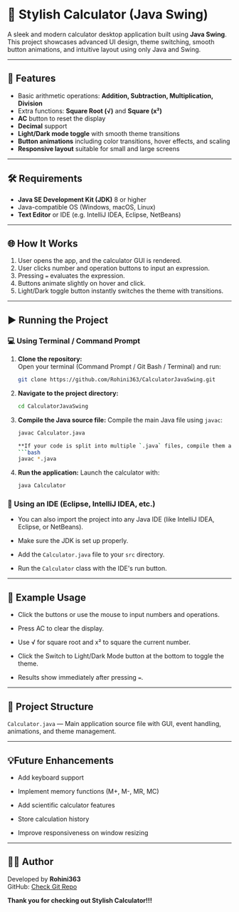 # 🧮 Stylish Calculator (Java Swing)

A sleek and modern calculator desktop application built using **Java Swing**.  
This project showcases advanced UI design, theme switching, smooth button animations, and intuitive layout using only Java and Swing.

---

## 🚀 Features

- Basic arithmetic operations: **Addition, Subtraction, Multiplication, Division**
- Extra functions: **Square Root (√)** and **Square (x²)**
- **AC** button to reset the display
- **Decimal** support
- **Light/Dark mode toggle** with smooth theme transitions
- **Button animations** including color transitions, hover effects, and scaling
- **Responsive layout** suitable for small and large screens

---

## 🛠️ Requirements

- **Java SE Development Kit (JDK)** 8 or higher
- Java-compatible OS (Windows, macOS, Linux)
- **Text Editor** or IDE (e.g. IntelliJ IDEA, Eclipse, NetBeans)

---

## 🌐 How It Works

1. User opens the app, and the calculator GUI is rendered.
2. User clicks number and operation buttons to input an expression.
3. Pressing `=` evaluates the expression.
4. Buttons animate slightly on hover and click.
5. Light/Dark toggle button instantly switches the theme with transitions.

---

## ▶ Running the Project

### 💻 Using Terminal / Command Prompt

1. **Clone the repository:**  
   Open your terminal (Command Prompt / Git Bash / Terminal) and run:  
   ```bash
   git clone https://github.com/Rohini363/CalculatorJavaSwing.git

2. **Navigate to the project directory:**
   ```bash
   cd CalculatorJavaSwing

3. **Compile the Java source file:**
   Compile the main Java file using `javac`:
   ```bash
   javac Calculator.java

   **If your code is split into multiple `.java` files, compile them all at once:**
   ```bash
   javac *.java

4. **Run the application:**
   Launch the calculator with:
   ```bash
   java Calculator

 ### 🧰 Using an IDE (Eclipse, IntelliJ IDEA, etc.)

   - You can also import the project into any Java IDE (like IntelliJ IDEA, Eclipse, or NetBeans).

   - Make sure the JDK is set up properly.

   - Add the `Calculator.java` file to your `src` directory.

   - Run the `Calculator` class with the IDE's run button.

---

## 🧪 Example Usage

   - Click the buttons or use the mouse to input numbers and operations.

   - Press AC to clear the display.

   - Use √ for square root and x² to square the current number.

   - Click the Switch to Light/Dark Mode button at the bottom to toggle the theme.

   - Results show immediately after pressing `=`.

---

## 📁 Project Structure

   `Calculator.java` — Main application source file with GUI, event handling, animations, and theme management.

---

## 💡Future Enhancements
   - Add keyboard support

   - Implement memory functions (M+, M-, MR, MC)

   - Add scientific calculator features

   - Store calculation history

   - Improve responsiveness on window resizing

---

## 🙋‍♀️ Author

Developed by **Rohini363**  
GitHub: [Check Git Repo](https://github.com/Rohini363/CalculatorJavaSwing)

**Thank you for checking out Stylish Calculator!!!**